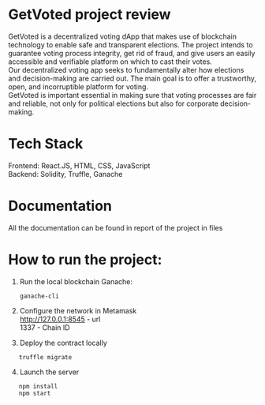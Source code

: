 # GetVoted project review
   GetVoted is a decentralized voting dApp that makes use of blockchain technology to enable safe and transparent elections. The project intends to guarantee voting process integrity, get rid of fraud, and give users an easily accessible and verifiable platform on which to cast their votes.                                    
   Our decentralized voting app seeks to fundamentally alter how elections and decision-making are carried out. The main goal is to offer a trustworthy, open, and incorruptible platform for voting.                 
   GetVoted is important essential in making sure that voting processes are fair and reliable, not only for political elections but also for corporate decision-making.

# Tech Stack
Frontend: React.JS, HTML, CSS, JavaScript                                                   
Backend: Solidity, Truffle, Ganache

# Documentation
All the documentation can be found in report of the project in files

# How to run the project:
1. Run the local blockchain Ganache:
   ```
   ganache-cli
   ```
2. Configure the network in Metamask                                                                 
http://127.0.0.1:8545 - url                                                                                                                               
1337 - Chain ID

3. Deploy the contract locally
```
   truffle migrate
   ```

4. Launch the server
```
   npm install
   npm start
   ```   
